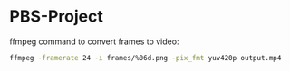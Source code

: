 # PBS-Project

ffmpeg command to convert frames to video:

```bash
ffmpeg -framerate 24 -i frames/%06d.png -pix_fmt yuv420p output.mp4
```
